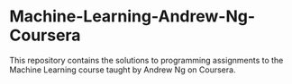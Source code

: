 # Machine-Learning-Andrew-Ng-Coursera
This repository contains the solutions to programming assignments to the Machine Learning course taught by Andrew Ng on Coursera.
